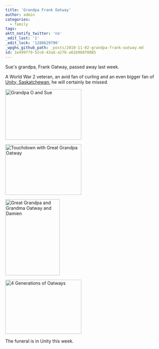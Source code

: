 ```yaml
---
title: 'Grandpa Frank Oatway'
author: admin
categories:
  - family
tags: 
aktt_notify_twitter: 'no'
_edit_last: '1'
_edit_lock: '1288629790'
_wpghs_github_path: _posts/2010-11-02-grandpa-frank-oatway.md
id: 1e499f79-52c6-43ad-a276-a61b968f0085
---
```

<p>Sue's grandpa, Frank Oatway, passed away last week.</p>
<p>A World War 2 veteran, an avid fan of curling and an even bigger fan of <a href="http://maps.google.com/maps?f=q&source=s_q&hl=en&geocode=&q=Unity,+Saskatchewan,+Canada&sll=37.0625,-95.677068&sspn=38.144864,79.716797&ie=UTF8&hq=&hnear=Unity,+Division+No.+13,+Saskatchewan,+Canada&z=14">Unity, Saskatchewan</a>, he will certainly be missed.</p>
<p><a href="http://www.flickr.com/photos/lemon/4213374591/" title="Grandpa O and Sue by iChris, on Flickr"><img src="http://farm5.static.flickr.com/4054/4213374591_5be8b19977_m.jpg" width="240" height="160" alt="Grandpa O and Sue"  class="aligncenter"/></a></p>
<p><a href="http://www.flickr.com/photos/lemon/2828861607/" title="Touchdown with Great Grandpa Oatway by iChris, on Flickr"><img src="http://farm4.static.flickr.com/3030/2828861607_b447d0e0e8_m.jpg" width="240" height="160" alt="Touchdown with Great Grandpa Oatway" class="aligncenter"/></a></p>
<p><a href="http://www.flickr.com/photos/lemon/1030990752/" title="Great Grandpa and Grandma Oatway and Damien by iChris, on Flickr"><img src="http://farm2.static.flickr.com/1230/1030990752_610a37e34c_m.jpg" width="172" height="240" alt="Great Grandpa and Grandma Oatway and Damien"  class="aligncenter"/></a></p>
<p><a href="http://www.flickr.com/photos/lemon/1031013598/" title="4 Generations of Oatways by iChris, on Flickr"><img src="http://farm2.static.flickr.com/1193/1031013598_37d48b8dc5_m.jpg" width="240" height="171" alt="4 Generations of Oatways"  class="aligncenter"/></a></p>
<p>The funeral is in Unity this week.</p>
